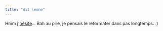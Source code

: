 ```yaml
---
title: "dit lemne"
---
```


Hmm j'[hésite](http://ipodlinux.sourceforge.net/index.shtml)... Bah au pire,
je pensais le reformater dans pas longtemps. :)

